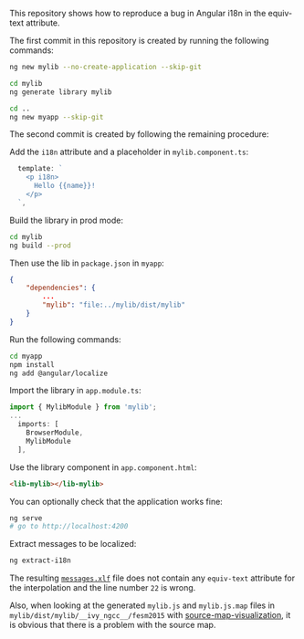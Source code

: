 This repository shows how to reproduce a bug in Angular i18n in the equiv-text attribute.

The first commit in this repository is created by running the following commands:

```sh
ng new mylib --no-create-application --skip-git

cd mylib
ng generate library mylib

cd ..
ng new myapp --skip-git
```

The second commit is created by following the remaining procedure:

Add the `i18n` attribute and a placeholder in `mylib.component.ts`:

```ts
  template: `
    <p i18n>
      Hello {{name}}!
    </p>
  `,
```

Build the library in prod mode:

```sh
cd mylib
ng build --prod
```

Then use the lib in `package.json` in `myapp`:

```json
{
    "dependencies": {
        ...
        "mylib": "file:../mylib/dist/mylib"
    }
}
```

Run the following commands:

```sh
cd myapp
npm install
ng add @angular/localize
```

Import the library in `app.module.ts`:

```ts
import { MylibModule } from 'mylib';
...
  imports: [
    BrowserModule,
    MylibModule
  ],
```

Use the library component in `app.component.html`:

```html
<lib-mylib></lib-mylib>
```

You can optionally check that the application works fine:

```sh
ng serve
# go to http://localhost:4200
```

Extract messages to be localized:

```sh
ng extract-i18n
```

The resulting [`messages.xlf`](./myapp/messages.xlf) file does not contain any `equiv-text` attribute for the interpolation and the line number `22` is wrong.

Also, when looking at the generated `mylib.js` and `mylib.js.map` files in `mylib/dist/mylib/__ivy_ngcc__/fesm2015` with [source-map-visualization](http://sokra.github.io/source-map-visualization), it is obvious that there is a problem with the source map.
